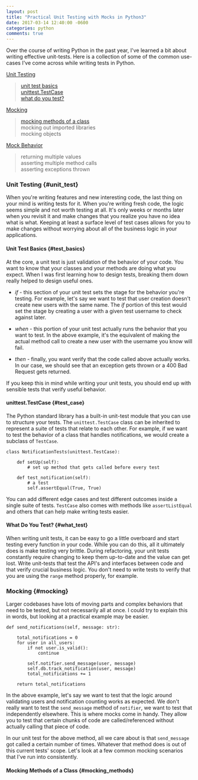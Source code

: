 ```yaml
---
layout: post
title: "Practical Unit Testing with Mocks in Python3"
date: 2017-03-14 12:40:00 -0600
categories: python
comments: true
---
```


Over the course of writing Python in the past year, I've learned a bit
about writing effective unit-tests. Here is a collection of some of the
common use-cases I've come across while writing tests in Python.

[Unit Testing](#unit_test)

> [unit test basics](#test_basics)<br />
> [unittest.TestCase](#test_case)<br />
> [what do you test?](#what_test)<br />

[Mocking](#mocking)

> [mocking methods of a class](#mocking_methods)<br />
> mocking out imported libraries<br />
> mocking objects<br />

[Mock Behavior](#mock_behavior)

> returning multiple values<br />
> asserting multiple method calls<br />
> asserting exceptions thrown<br />

### Unit Testing {#unit_test}

When you're writing features and new interesting code, the last thing on your
mind is writing tests for it. When you're writing fresh code, the logic seems
simple and not worth testing at all. It's only weeks or months later when you
revisit it and make changes that you realize you have no idea what is what.
Keeping at least a surface level of test cases allows for you to make changes
without worrying about all of the business logic in your applications.

#### Unit Test Basics {#test_basics}

At the core, a unit test is just validation of the behavior of your code. You
want to know that your classes and your methods are doing what you expect. When
I was first learning how to design tests, breaking them down really helped to
design useful ones.

- *if* - this section of your unit test sets the stage for the behavior you're
  testing. For example, let's say we want to test that user creation doesn't
  create new users with the same name. The _if_ portion of this test would
  set the stage by creating a user with a given test username to check against
  later.

- *when* - this portion of your unit test actually runs the behavior that
  you want to test. In the above example, it's the equivalent of making the
  actual method call to create a new user with the username you know will fail.

- *then* - finally, you want verify that the code called above actually works.
  In our case, we should see that an exception gets thrown or a 400 Bad Request
  gets returned.

If you keep this in mind while writing your unit tests, you should end up with
sensible tests that verify useful behavior.

#### unittest.TestCase {#test_case}

The Python standard library has a built-in unit-test module that you can use
to structure your tests. The `unittest.TestCase` class can be inherited to
represent a suite of tests that relate to each other. For example, if we want to
test the behavior of a class that handles notifications, we would create
a subclass of `TestCase`.

```
class NotificationTests(unittest.TestCase):

    def setUp(self):
        # set up method that gets called before every test

    def test_notification(self):
        # a test
        self.assertEqual(True, True)
```

You can add different edge cases and test different outcomes inside a single
suite of tests. `TestCase` also comes with methods like `assertListEqual` and
others that can help make writing tests easier.

#### What Do You Test? {#what_test}

When writing unit tests, it can be easy to go a little overboard and start
testing every function in your code. While you can do this, all it ultimately
does is make testing very brittle. During refactoring, your unit tests
constantly require changing to keep them up-to-date and the value can get lost.
Write unit-tests that test the API's and interfaces between code and
that verify crucial business logic. You don't need to write tests to verify
that you are using the `range` method properly, for example.


### Mocking {#mocking}

Larger codebases have lots of moving parts and complex behaviors that need to
be tested, but not necessarily all at once. I could try to explain this in
words, but looking at a practical example may be easier.

```
def send_notifications(self, message: str):
    
    total_notifications = 0
    for user in all_users:
        if not user.is_valid():
            continue

        self.notifier.send_message(user, message)
        self.db.track_notification(user, message)
        total_notifications += 1

    return total_notifications
```

In the above example, let's say we want to test that the logic around
validating users and notification counting works as expected. We don't really
want to test the `send_message` method of `notifier`, we want to test that
independently elsewhere. This is where mocks come in handy. They allow you to
test that certain chunks of code are called/referenced without actually calling
that piece of code.

In our unit test for the above method, all we care about is that `send_message`
got called a certain number of times. Whatever that method does is out of this
current tests' scope. Let's look at a few common mocking scenarios that I've
run into consistently.

#### Mocking Methods of a Class {#mocking_methods}
